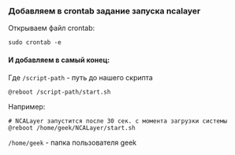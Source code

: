 ### Добавляем в crontab задание запуска ncalayer 

Открываем файл crontab:
```
sudo crontab -e
```


#### И добавляем в самый конец:

Где ```/script-path``` - путь до нашего скрипта

```
@reboot /script-path/start.sh
``` 

Например:

```
# NCALayer запустится после 30 сек. с момента загрузки системы 
@reboot /home/geek/NCALayer/start.sh
```

```/home/geek``` - папка пользователя geek 

